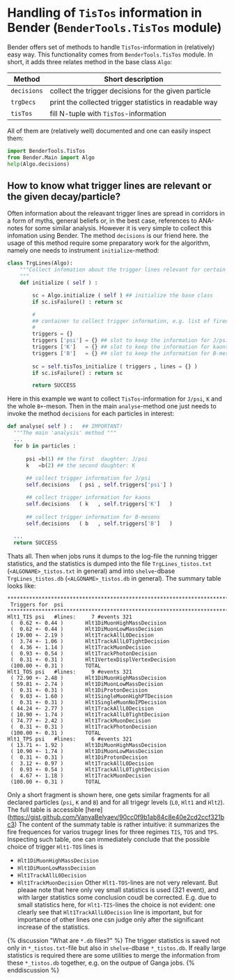 # Handling of `TisTos` information in Bender  (`BenderTools.TisTos` module)


Bender offers set of methods to handle `TisTos`-information in (relatively) easy way.
This functionality  comes from `BenderTools.TisTos` module.
In short, it adds three relates method in the base class `Algo`:

|  Method           |  Short description   | 
| ---               |  ---                 | 
| `decisions`       | collect the trigger decisions for the given particle  | 
| `trgDecs`         | print the collected trigger statistics in readable way   |  
| `tisTos`          | fill N-tuple with `TisTos`-information    | 

All of them are (relatively well) documented and one can easily inspect them:
```python
import BenderTools.TisTos
from Bender.Main import Algo
help(Algo.decisions)
```

## How to know what trigger lines are relevant or the given decay/particle?

Often information about the releavant trigger lines are spread in corridors 
in a form of myths, general beliefs or, in the best case, references to ANA-notes 
for some similar analysis. However it is very simple to collect 
this infomation using Bender. The method `decisions` is our friend here. 
the usage of  this method require some preparatory work for the algorithm, 
namely one needs to instrument `initialize`-method:
```python
class TrgLines(Algo):
    """Collect infomation about the trigger lines relevant for certain decays/particles
    """
    def initialize ( self ) :

        sc = Algo.initialize ( self ) ## initialize the base class
        if sc.isFailure() : return sc

        #
        ## container to collect trigger information, e.g. list of fired lines 
        #
        triggers = {}
        triggers ['psi'] = {} ## slot to keep the information for J/psi 
        triggers ['K']   = {} ## slot to keep the information for kaons  
        triggers ['B']   = {} ## slot to keep the information for B-mesons 
        
        sc = self.tisTos_initialize ( triggers , lines = {} )
        if sc.isFailure() : return sc

        return SUCCESS
```
Here in this example we want to collect `TisTos`-information 
for `J/psi`, `K` and the whole `B+`-meson. Then in the main `analyse`-method one just needs to invoke 
the method `decisions` for each particles  in interest:
```python
def analyse( self ) :   ## IMPORTANT! 
  """The main 'analysis' method """
  ...         
  for b in particles :
            
      psi =b(1) ## the first  daughter: J/psi 
      k   =b(2) ## the second daughter: K 
            
      ## collect trigger information for J/psi 
      self.decisions   ( psi , self.triggers['psi'] )

      ## collect trigger information for kaons 
      self.decisions   ( k   , self.triggers['K']   )
            
      ## collect trigger information for B-mesons 
      self.decisions   ( b   , self.triggers['B']   ) 
  
  ...     
  return SUCCESS   
```
Thats all. Then when jobs runs  it dumps to the log-file the running trigger statistics, 
and the statistics is dumped into the file `TrgLines_tistos.txt` (`<ALGONAME>_tistos.txt` in general) 
amd into `shelve`-dbase `TrgLines_tistos.db` (`<ALGONAME>_tistos.db` in general).
The summary table looks like:
```
******************************************************************************************
 Triggers for  psi
******************************************************************************************
Hlt1_TIS psi   #lines:     7 #events 321   
 (  0.62 +- 0.44 )       Hlt1DiMuonHighMassDecision 
 (  0.62 +- 0.44 )       Hlt1DiMuonLowMassDecision 
 ( 19.00 +- 2.19 )       Hlt1TrackAllL0Decision 
 (  3.74 +- 1.06 )       Hlt1TrackAllL0TightDecision 
 (  4.36 +- 1.14 )       Hlt1TrackMuonDecision 
 (  0.93 +- 0.54 )       Hlt1TrackPhotonDecision 
 (  0.31 +- 0.31 )       Hlt1VertexDisplVertexDecision 
 (100.00 +- 0.31 )       TOTAL 
Hlt1_TOS psi   #lines:     9 #events 321   
 ( 72.90 +- 2.48 )       Hlt1DiMuonHighMassDecision 
 ( 59.81 +- 2.74 )       Hlt1DiMuonLowMassDecision 
 (  0.31 +- 0.31 )       Hlt1DiProtonDecision 
 (  9.03 +- 1.60 )       Hlt1SingleMuonHighPTDecision 
 (  0.31 +- 0.31 )       Hlt1SingleMuonNoIPDecision 
 ( 44.24 +- 2.77 )       Hlt1TrackAllL0Decision 
 ( 10.90 +- 1.74 )       Hlt1TrackAllL0TightDecision 
 ( 74.77 +- 2.42 )       Hlt1TrackMuonDecision 
 (  0.31 +- 0.31 )       Hlt1TrackPhotonDecision 
 (100.00 +- 0.31 )       TOTAL 
Hlt1_TPS psi   #lines:     6 #events 321   
 ( 13.71 +- 1.92 )       Hlt1DiMuonHighMassDecision 
 ( 10.90 +- 1.74 )       Hlt1DiMuonLowMassDecision 
 (  0.31 +- 0.31 )       Hlt1DiProtonDecision 
 (  3.12 +- 0.97 )       Hlt1TrackAllL0Decision 
 (  0.93 +- 0.54 )       Hlt1TrackAllL0TightDecision 
 (  4.67 +- 1.18 )       Hlt1TrackMuonDecision 
 (100.00 +- 0.31 )       TOTAL 
```
Only a short fragment is shown here, one gets similar fragments for all declared 
particles (`psi`, `K` and `B`) and for all trigegr levels (`L0`, `Hlt1` and `Hlt2`).
The full table is accessible [here] (https://gist.github.com/VanyaBelyaev/90cc0f9b1ab84c8e40e2cd2ccf321bc3)
The content of the summaty table is rather intuitive: it summarizes the fire frequences for 
varios trugegr lines for three regimes `TIS`, `TOS` and `TPS`. 
Inspecting such table, one can immediately conclude that 
the possible choice of trigger `Hlt1-TOS` lines is 
 - `Hlt1DiMuonHighMassDecision`
 - `Hlt1DiMuonLowMassDecision`
 - `Hlt1TrackAllL0Decision`
 - `Hlt1TrackMuonDecision`
Other `Hlt1-TOS`-lines are  not very relevant. 
But pleaae note that here only vey small statistics is used (321 event), 
and with larger statistics some conclusion coudl be corrected.
E.g. due to  small statistics here, for `Hlt1-TIS`-lines the choice is not evident:
one clearly see that `Hlt1TrackAllL0Decision` line is important, but for 
importance of other lines one csn judge only after the 
significant increase of the statistics.

{% discussion "What are `*.db` files?" %}
The trigger statistics is  saved not only in `*_tistos.txt`-file but also in `shelve`-dbase 
`*_tistos.db`.  If really large statistics is required there are some utilities to merge the 
information from these `*_tistos.db` together, e.g. on the outpue of Ganga jobs.
{% enddiscussion %}

